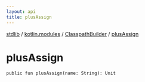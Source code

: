 ```yaml
---
layout: api
title: plusAssign
---
```

[stdlib](../../index.html) / [kotlin.modules](../index.html) / [ClasspathBuilder](index.html) / [plusAssign](plusAssign.html)

# plusAssign

```
public fun plusAssign(name: String): Unit
```
